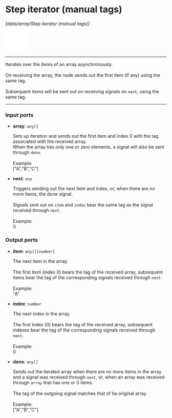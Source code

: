 # Step iterator (manual tags)

_[data/array/Step iterator (manual tags)]_

![icon](</assets/icons/d1c7639e-bdd6-4846-b494-1c303a532da5.png>)

---

Iterates over the items of an array asynchronously.<br>
<br>
On receiving the array, the node sends out the first item (if any) using the same tag.<br>
<br>
Subsequent items will be sent out on receiving signals on `next`, using the same tag.<br>

---

### Input ports

* __array__: ` any[] `

    Sets up iteration and sends out the first item and index 0 with the tag associated with the received array.<br>
    When the array has only one or zero elements, a signal will also be sent through `done`. <br>
    <br>
    Example:<br>
    ["A","B","C"]<br>


* __next__: ` any `

    Triggers sending out the next item and index, or, when there are no more items, the done signal.<br>
    <br>
    Signals sent out on `item` and `index` bear the same tag as the signal received through `next`.<br>
    <br>
    Example:<br>
    0<br>

### Output ports

* __item__: ` any[][number] `

    The next item in the array.<br>
    <br>
    The first item (index 0) bears the tag of the received array, subsequent items bear the tag of the corresponding signals received through `next`.<br>
    <br>
    Example:<br>
    "A"<br>


* __index__: ` number `

    The next index in the array.<br>
    <br>
    The first index (0) bears the tag of the received array, subsequent indexes bear the tag of the corresponding signals received through `next`.<br>
    <br>
    Example:<br>
    0<br>


* __done__: ` any[] `

    Sends out the iterated array when there are no more items in the array and a signal was received through `next`, or, when an array was received through `array` that has one or 0 items.<br>
    <br>
    The tag of the outgoing signal matches that of he original array.<br>
    <br>
    Example:<br>
    ["A","B","C"]<br>

